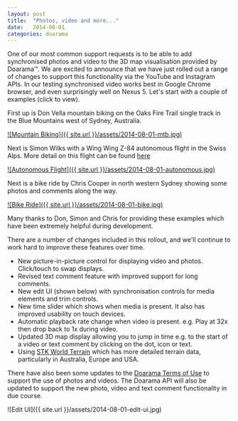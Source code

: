 ```yaml
---
layout: post
title:  "Photos, video and more..."
date:   2014-08-01
categories: doarama
---
```



[]()One of our most common support requests is to be able to add synchronised photos and video to the 3D map visualisation provided by Doarama&trade;.
We are excited to announce that we have just rolled out a range of changes to support this functionality via the YouTube and Instagram APIs.
In our testing synchronised video works best in Google Chrome browser, and even surprisingly well on Nexus 5.
Let's start with a couple of examples (click to view).

First up is Don Vella mountain biking on the Oaks Fire Trail single track in the Blue Mountains west of Sydney, Australia.

[![Mountain Biking]({{ site.url }}/assets/2014-08-01-mtb.jpg)](http://www.doarama.com/view/8135)

Next is Simon Wilks with a Wing Wing Z-84 autonomous flight in the Swiss Alps.  More detail on this flight can be found [here](https://www.youtube.com/watch?v=RK6j2pEe-xM)

[![Autonomous Flight]({{ site.url }}/assets/2014-08-01-autonomous.jpg)](http://www.doarama.com/view/8138)

Next is a bike ride by Chris Cooper in north western Sydney showing some photos and comments along the way.

[![Bike Ride]({{ site.url }}/assets/2014-08-01-bike.jpg)](http://www.doarama.com/view/8140)

Many thanks to Don, Simon and Chris for providing these examples which have been extremely helpful during development.

There are a number of changes included in this rollout, and we'll continue to work hard to improve these features over time.

* New picture-in-picture control for displaying video and photos.  Click/touch to swap displays.
* Revised text comment feature with improved support for long comments.
* New edit UI (shown below) with synchronisation controls for media elements and trim controls.
* New time slider which shows when media is present.  It also has improved usability on touch devices.
* Automatic playback rate change when video is present.  e.g. Play at 32x then drop back to 1x during video.
* Updated 3D map display allowing you to jump in time e.g. to the start of a video or text comment by clicking on the dot, icon or text.
* Using [STK World Terrain](http://cesiumjs.org/data-and-assets/terrain/stk-world-terrain.html) which has more detailed terrain data, particularly in Australia, Europe and USA.

There have also been some updates to the [Doarama Terms of Use](http://www.doarama.com/terms) to support the use of photos and videos.
The Doarama API will also be updated to support the new photo, video and text comment functionality in due course.

![Edit UI]({{ site.url }}/assets/2014-08-01-edit-ui.jpg)
